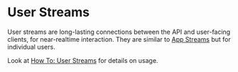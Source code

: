 # User Streams

User streams are long-lasting connections between the API and user-facing clients, for near-realtime interaction. They are similar to [App Streams](app-streams) but for individual users.

Look at [How To: User Streams](../how-to/user-streams) for details on usage.
